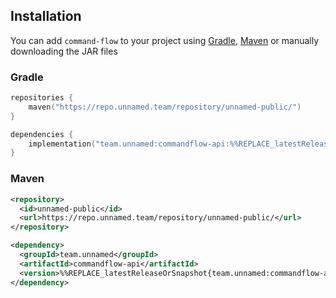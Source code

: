 ## Installation

You can add `command-flow` to your project using [Gradle](https://gradle.org/),
[Maven](https://maven.apache.org/) or manually downloading the JAR files

### Gradle
```kotlin
repositories {
    maven("https://repo.unnamed.team/repository/unnamed-public/")
}
```
```kotlin
dependencies {
    implementation("team.unnamed:commandflow-api:%%REPLACE_latestReleaseOrSnapshot{team.unnamed:commandflow-api}%%")
}
```

### Maven
```xml
<repository>
  <id>unnamed-public</id>
  <url>https://repo.unnamed.team/repository/unnamed-public/</url>
</repository>
```
```xml
<dependency>
  <groupId>team.unnamed</groupId>
  <artifactId>commandflow-api</artifactId>
  <version>%%REPLACE_latestReleaseOrSnapshot{team.unnamed:commandflow-api}%%</version>
</dependency>
```

